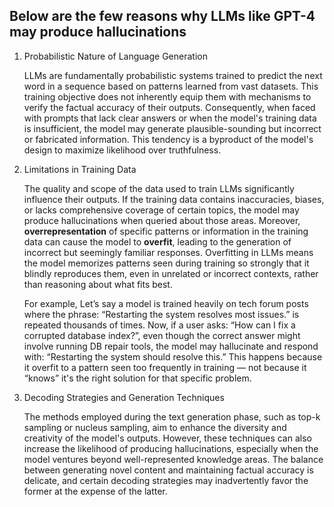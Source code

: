 ## Below are the few reasons why LLMs like GPT-4 may produce hallucinations


1. Probabilistic Nature of Language Generation

    LLMs are fundamentally probabilistic systems trained to predict the next word in a sequence based on patterns learned from vast datasets. This training objective does not inherently equip them with mechanisms to verify the factual accuracy of their outputs. Consequently, when faced with prompts that lack clear answers or when the model's training data is insufficient, the model may generate plausible-sounding but incorrect or fabricated information. This tendency is a byproduct of the model's design to maximize likelihood over truthfulness.

2. Limitations in Training Data

    The quality and scope of the data used to train LLMs significantly influence their outputs. If the training data contains inaccuracies, biases, or lacks comprehensive coverage of certain topics, the model may produce hallucinations when queried about those areas. Moreover, **overrepresentation** of specific patterns or information in the training data can cause the model to **overfit**, leading to the generation of incorrect but seemingly familiar responses. Overfitting in LLMs means the model memorizes patterns seen during training so strongly that it blindly reproduces them, even in unrelated or incorrect contexts, rather than reasoning about what fits best.
    
    For example, Let’s say a model is trained heavily on tech forum posts where the phrase: “Restarting the system resolves most issues.” is repeated thousands of times. Now, if a user asks: “How can I fix a corrupted database index?”, even though the correct answer might involve running DB repair tools, the model may hallucinate and respond with: “Restarting the system should resolve this.” This happens because it overfit to a pattern seen too frequently in training — not because it “knows” it's the right solution for that specific problem.

3. Decoding Strategies and Generation Techniques

    The methods employed during the text generation phase, such as top-k sampling or nucleus sampling, aim to enhance the diversity and creativity of the model's outputs. However, these techniques can also increase the likelihood of producing hallucinations, especially when the model ventures beyond well-represented knowledge areas. The balance between generating novel content and maintaining factual accuracy is delicate, and certain decoding strategies may inadvertently favor the former at the expense of the latter.